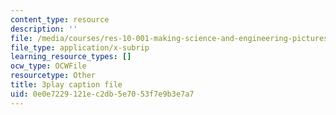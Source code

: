 ```yaml
---
content_type: resource
description: ''
file: /media/courses/res-10-001-making-science-and-engineering-pictures-a-practical-guide-to-presenting-your-work-spring-2016/0e0e7229121ec2db5e7053f7e9b3e7a7_YPZ-Cizsh2I.srt
file_type: application/x-subrip
learning_resource_types: []
ocw_type: OCWFile
resourcetype: Other
title: 3play caption file
uid: 0e0e7229-121e-c2db-5e70-53f7e9b3e7a7
---
```

